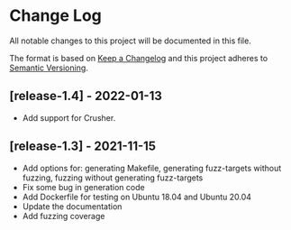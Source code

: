 
# Change Log
All notable changes to this project will be documented in this file.
 
The format is based on [Keep a Changelog](http://keepachangelog.com/)
and this project adheres to [Semantic Versioning](http://semver.org/).

## [release-1.4] - 2022-01-13
- Add support for Crusher.

## [release-1.3] - 2021-11-15
- Add options for: generating Makefile, generating fuzz-targets without fuzzing, fuzzing without generating fuzz-targets
- Fix some bug in generation code
- Add Dockerfile for testing on Ubuntu 18.04 and Ubuntu 20.04
- Update the documentation
- Add fuzzing coverage